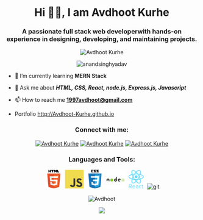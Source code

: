 <h1 align="center">Hi 🙋‍♂️, I am Avdhoot Kurhe</h1>
<h3 align="center">A passionate full stack web developerwith hands-on experience in designing, developing, and maintaining projects.</h3>

<p align="Center"><img src="https://www.aalpha.net/wp-content/uploads/2020/12/full-stack-development.gif" alt="Avdhoot Kurhe"/></p>
<p align="center"> <img src="https://komarev.com/ghpvc/?username=Avdhoot-Kurhe&label=Profile%20views&color=0e75b6&style=flat" alt="anandsinghyadav" /> </p>

- 🌱 I’m currently learning **MERN Stack**

- 💬 Ask me about ***HTML, CSS, React, node.js, Express.js, Javascript***
- 📫 How to reach me **1997avdhoot@gmail.com**
-  Portfolio http://Avdhoot-Kurhe.github.io


<h3 align="center">Connect with me:</h3>
<p align="center">
<a href="https://www.linkedin.com/in/avdhoot-kurhe-2669571a0/" target="blank"><img align="center" src="https://raw.githubusercontent.com/rahuldkjain/github-profile-readme-generator/master/src/images/icons/Social/linked-in-alt.svg" alt="Avdhoot Kurhe" height="30" width="40" /></a>
  <a href="https://mobile.twitter.com/ErKurhe" target="blank"><img align="center" src="https://cdn1.myassignmenthelp.com/lazyload-assets/blog/db167cea3aff95477fc557debc3488d4.svg" alt="Avdhoot Kurhe" height="30" width="40" /></a>
  <a href="https://instagram.com/avdhoot.kurhe?igshid=YmMyMTA2M2Y=" target="blank"><img align="center" src="https://www.aesthetx.com/wp-content/uploads/2021/01/1200px-Instagram_logo_2016.svg-1-min.png" alt="Avdhoot Kurhe" height="30" width="40" /></a>
</p>

<h3 align="center">Languages and Tools:</h3>
<p align="center">
  <img src="https://raw.githubusercontent.com/devicons/devicon/master/icons/html5/html5-original-wordmark.svg" alt="html5" width="50" height="50"/>
  <img src="https://raw.githubusercontent.com/devicons/devicon/master/icons/javascript/javascript-original.svg" alt="javascript" width="50" height="50"/>
  <img src="https://raw.githubusercontent.com/devicons/devicon/master/icons/css3/css3-original-wordmark.svg" alt="css3" width="50" height="50"/>
 
  <img src="https://raw.githubusercontent.com/devicons/devicon/master/icons/nodejs/nodejs-original-wordmark.svg" alt="nodejs" width="50" height="50"/>
  <img src="https://raw.githubusercontent.com/devicons/devicon/master/icons/react/react-original-wordmark.svg" alt="react" width="50" height="50"/> 
  <img src="https://www.vectorlogo.zone/logos/git-scm/git-scm-icon.svg" alt="git" width="50" height="50"/> 
</p>

<p align="center"><img align="center" src="https://github-readme-stats.vercel.app/api/top-langs?username=Avdhoot-Kurhe&layout=compact" alt="Avdhoot" /></p>

<p align="center">
  <img height="180em" src="https://github-readme-stats-eight-theta.vercel.app/api?username=Avdhoot-Kurhe&show_icons=true&theme=radial&include_all_commits=true&count_private=true"/></p>
  

